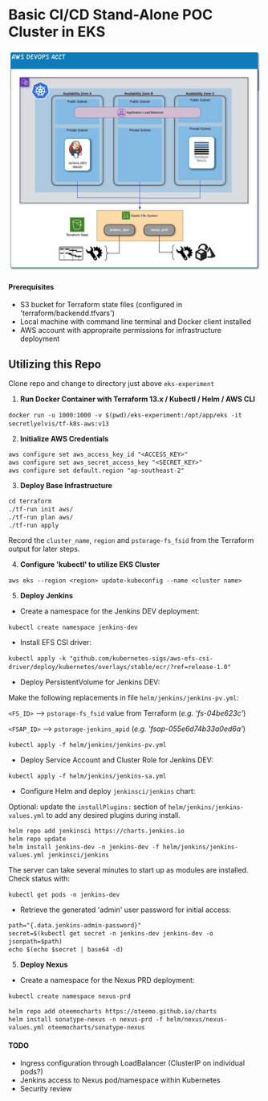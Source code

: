 # **Basic CI/CD Stand-Alone POC Cluster in EKS**

![Overview diagram](./images/Overview.jpeg)

#### Prerequisites
- S3 bucket for Terraform state files (configured in 'terraform/backendd.tfvars')
- Local machine with command line terminal and Docker client installed
- AWS account with appropraite permissions for infrastructure deployment
## **Utilizing this Repo**
Clone repo and change to directory just above `eks-experiment`
1. **Run Docker Container with Terraform 13.x / Kubectl / Helm / AWS CLI**

`docker run -u 1000:1000 -v $(pwd)/eks-experiment:/opt/app/eks -it secretlyelvis/tf-k8s-aws:v13`

2. **Initialize AWS Credentials**
```
aws configure set aws_access_key_id "<ACCESS_KEY>"
aws configure set aws_secret_access_key "<SECRET_KEY>"
aws configure set default.region "ap-southeast-2"
```
3. **Deploy Base Infrastructure**
```
cd terraform
./tf-run init aws/
./tf-run plan aws/
./tf-run apply
```
Record the `cluster_name`, `region` and `pstorage-fs_fsid` from the Terraform output for later steps.

4. **Configure 'kubectl' to utilize EKS Cluster**

`aws eks --region <region> update-kubeconfig --name <cluster name>`

5. **Deploy Jenkins**

- Create a namespace for the Jenkins DEV deployment:

`kubectl create namespace jenkins-dev`

- Install EFS CSI driver:

`kubectl apply -k "github.com/kubernetes-sigs/aws-efs-csi-driver/deploy/kubernetes/overlays/stable/ecr/?ref=release-1.0"`

- Deploy PersistentVolume for Jenkins DEV:

Make the following replacements in file `helm/jenkins/jenkins-pv.yml`:

  `<FS_ID>` --> `pstorage-fs_fsid` value from Terraform (*e.g. 'fs-04be623c'*)

  `<FSAP_ID>` --> `pstorage-jenkins_apid` (*e.g. 'fsap-055e6d74b33a0ed6a'*)

`kubectl apply -f helm/jenkins/jenkins-pv.yml`

- Deploy Service Account and Cluster Role for Jenkins DEV:

`kubectl apply -f helm/jenkins/jenkins-sa.yml`

- Configure Helm and deploy `jenkinsci/jenkins` chart:

Optional: update the `installPlugins:` section of `helm/jenkins/jenkins-values.yml` to add any desired plugins during install.
```
helm repo add jenkinsci https://charts.jenkins.io
helm repo update
helm install jenkins-dev -n jenkins-dev -f helm/jenkins/jenkins-values.yml jenkinsci/jenkins
```
The server can take several minutes to start up as modules are installed.  Check status with:

`kubectl get pods -n jenkins-dev`

- Retrieve the generated 'admin' user password for initial access:
```
path="{.data.jenkins-admin-password}"
secret=$(kubectl get secret -n jenkins-dev jenkins-dev -o jsonpath=$path)
echo $(echo $secret | base64 -d)
```

5. **Deploy Nexus**

- Create a namespace for the Nexus PRD deployment:

`kubectl create namespace nexus-prd`

```
helm repo add oteemocharts https://oteemo.github.io/charts
helm install sonatype-nexus -n nexus-prd -f helm/nexus/nexus-values.yml oteemocharts/sonatype-nexus
```

#### TODO

- Ingress configuration through LoadBalancer (ClusterIP on individual pods?)
- Jenkins access to Nexus pod/namespace within Kubernetes
- Security review